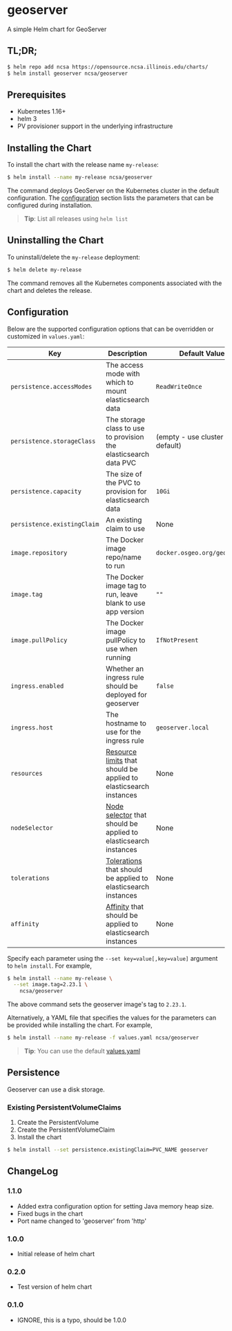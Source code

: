 # geoserver
A simple Helm chart for GeoServer


## TL;DR;

```bash
$ helm repo add ncsa https://opensource.ncsa.illinois.edu/charts/
$ helm install geoserver ncsa/geoserver
```

## Prerequisites

- Kubernetes 1.16+
- helm 3
- PV provisioner support in the underlying infrastructure

## Installing the Chart

To install the chart with the release name `my-release`:

```bash
$ helm install --name my-release ncsa/geoserver
```

The command deploys GeoServer on the Kubernetes cluster in the default configuration. The [configuration](#configuration) section lists the parameters that can be configured during installation.

> **Tip**: List all releases using `helm list`

## Uninstalling the Chart

To uninstall/delete the `my-release` deployment:

```bash
$ helm delete my-release
```

The command removes all the Kubernetes components associated with the chart and deletes the release.

## Configuration

Below are the supported configuration options that can be overridden or customized in `values.yaml`:

| Key | Description | Default Value                 |
| --- | --- |-------------------------------|
| `persistence.accessModes` | The access mode with which to mount elasticsearch data | `ReadWriteOnce`               |
| `persistence.storageClass` | The storage class to use to provision the elasticsearch data PVC | (empty - use cluster default) |
| `persistence.capacity` | The size of the PVC to provision for elasticsearch data | `10Gi`                        |
| `persistence.existingClaim` | An existing claim to use | None                          |
| `image.repository` | The Docker image repo/name to run | `docker.osgeo.org/geoserver`  |
| `image.tag` | The Docker image tag to run, leave blank to use app version | `""`                          |
| `image.pullPolicy` | The Docker image pullPolicy to use when running | `IfNotPresent`                |
| `ingress.enabled` | Whether an ingress rule should be deployed for geoserver | `false`                       |
| `ingress.host` | The hostname to use for the ingress rule | `geoserver.local`             |
| `resources` | [Resource limits](https://kubernetes.io/docs/concepts/configuration/manage-compute-resources-container/) that should be applied to elasticsearch instances | None                          |
| `nodeSelector` | [Node selector](https://kubernetes.io/docs/concepts/configuration/assign-pod-node/#nodeselector) that should be applied to elasticsearch instances | None                          |
| `tolerations` | [Tolerations](https://kubernetes.io/docs/concepts/configuration/taint-and-toleration/) that should be applied to elasticsearch instances | None                          |
| `affinity` | [Affinity](https://kubernetes.io/docs/concepts/configuration/assign-pod-node/#affinity-and-anti-affinity) that should be applied to elasticsearch instances | None                          |

Specify each parameter using the `--set key=value[,key=value]` argument to `helm install`. For example,

```bash
$ helm install --name my-release \
  --set image.tag=2.23.1 \
    ncsa/geoserver
```

The above command sets the geoserver image's tag to `2.23.1`.

Alternatively, a YAML file that specifies the values for the parameters can be provided while installing the chart. For example,

```bash
$ helm install --name my-release -f values.yaml ncsa/geoserver
```

> **Tip**: You can use the default [values.yaml](values.yaml)

## Persistence

Geoserver can use a disk storage.

### Existing PersistentVolumeClaims

1. Create the PersistentVolume
1. Create the PersistentVolumeClaim
1. Install the chart

```bash
$ helm install --set persistence.existingClaim=PVC_NAME geoserver
```

## ChangeLog

### 1.1.0

- Added extra configuration option for setting Java memory heap size.
- Fixed bugs in the chart
- Port name changed to 'geoserver' from 'http'

### 1.0.0

- Initial release of helm chart

### 0.2.0

- Test version of helm chart

### 0.1.0 

- IGNORE, this is a typo, should be 1.0.0
